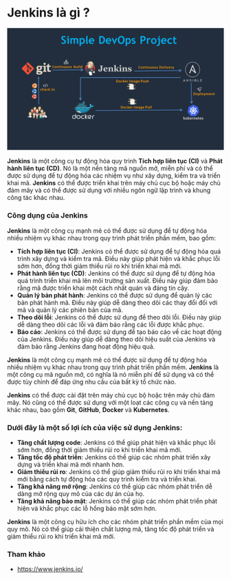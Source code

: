 # Jenkins là gì ?

![img](../Image/Jenkins-Devops.png)

**Jenkins** là một công cụ tự động hóa quy trình **Tích hợp liên tục (CI)** và **Phát hành liên tục (CD)**. Nó là một nền tảng mã nguồn mở, miễn phí và có thể được sử dụng để tự động hóa các nhiệm vụ như xây dựng, kiểm tra và triển khai mã. **Jenkins** có thể được triển khai trên máy chủ cục bộ hoặc máy chủ đám mây và có thể được sử dụng với nhiều ngôn ngữ lập trình và khung công tác khác nhau.

### Công dụng của Jenkins

**Jenkins** là một công cụ mạnh mẽ có thể được sử dụng để tự động hóa nhiều nhiệm vụ khác nhau trong quy trình phát triển phần mềm, bao gồm:

- **Tích hợp liên tục (CI)**: Jenkins có thể được sử dụng để tự động hóa quá trình xây dựng và kiểm tra mã. Điều này giúp phát hiện và khắc phục lỗi sớm hơn, đồng thời giảm thiểu rủi ro khi triển khai mã mới.
- **Phát hành liên tục (CD)**: Jenkins có thể được sử dụng để tự động hóa quá trình triển khai mã lên môi trường sản xuất. Điều này giúp đảm bảo rằng mã được triển khai một cách nhất quán và đáng tin cậy.
- **Quản lý bản phát hành**: Jenkins có thể được sử dụng để quản lý các bản phát hành mã. Điều này giúp dễ dàng theo dõi các thay đổi đối với mã và quản lý các phiên bản của mã.
- **Theo dõi lỗi**: Jenkins có thể được sử dụng để theo dõi lỗi. Điều này giúp dễ dàng theo dõi các lỗi và đảm bảo rằng các lỗi được khắc phục.
- **Báo cáo**: Jenkins có thể được sử dụng để tạo báo cáo về các hoạt động của Jenkins. Điều này giúp dễ dàng theo dõi hiệu suất của Jenkins và đảm bảo rằng Jenkins đang hoạt động hiệu quả.

**Jenkins** là một công cụ mạnh mẽ có thể được sử dụng để tự động hóa nhiều nhiệm vụ khác nhau trong quy trình phát triển phần mềm. **Jenkins** là một công cụ mã nguồn mở, có nghĩa là nó miễn phí để sử dụng và có thể được tùy chỉnh để đáp ứng nhu cầu của bất kỳ tổ chức nào.

**Jenkins** có thể được cài đặt trên máy chủ cục bộ hoặc trên máy chủ đám mây. Nó cũng có thể được sử dụng với một loạt các công cụ và nền tảng khác nhau, bao gồm **Git**, **GitHub**, **Docker** và **Kubernetes**.

### Dưới đây là một số lợi ích của việc sử dụng Jenkins:

- **Tăng chất lượng code**: Jenkins có thể giúp phát hiện và khắc phục lỗi sớm hơn, đồng thời giảm thiểu rủi ro khi triển khai mã mới.
- **Tăng tốc độ phát triển**: Jenkins có thể giúp các nhóm phát triển xây dựng và triển khai mã mới nhanh hơn.
- **Giảm thiểu rủi ro**: Jenkins có thể giúp giảm thiểu rủi ro khi triển khai mã mới bằng cách tự động hóa các quy trình kiểm tra và triển khai.
- **Tăng khả năng mở rộng**: Jenkins có thể giúp các nhóm phát triển dễ dàng mở rộng quy mô của các dự án của họ.
- **Tăng khả năng bảo mật**: Jenkins có thể giúp các nhóm phát triển phát hiện và khắc phục các lỗ hổng bảo mật sớm hơn.

**Jenkins** là một công cụ hữu ích cho các nhóm phát triển phần mềm của mọi quy mô. Nó có thể giúp cải thiện chất lượng mã, tăng tốc độ phát triển và giảm thiểu rủi ro khi triển khai mã mới.

### Tham khảo

- https://www.jenkins.io/